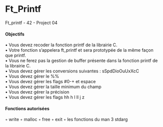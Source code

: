 # Ft_Printf
Ft_printf - 42 - Project 04

#### Objectifs

• Vous devez recoder la fonction printf de la librairie C.<br/>
• Votre fonction s’appelera ft_printf et sera prototypée de la même façon que
printf.<br/>
• Vous ne ferez pas la gestion de buffer présente dans la fonction printf de la librairie
C.<br/>
• Vous devez gérer les conversions suivantes : sSpdDioOuUxXcC<br/>
• Vous devez gérer le %%<br/>
• Vous devez gérer les flags #0-+ et espace<br/>
• Vous devez gérer la taille minimum du champ<br/>
• Vous devez gérer la précision<br/>
• Vous devez gérer les flags hh h l ll j z<br/>

#### Fonctions autorisées

◦ write
◦ malloc
◦ free
◦ exit
◦ les fonctions du man 3 stdarg
